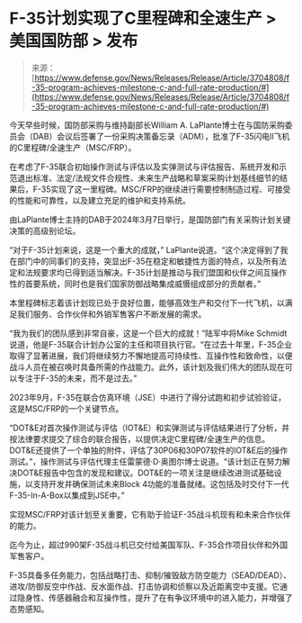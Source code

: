 <!--yml

category: 未分类

date: 2024-05-27 14:55:39

-->

# F-35计划实现了C里程碑和全速生产 > 美国国防部 > 发布

> 来源：[https://www.defense.gov/News/Releases/Release/Article/3704808/f-35-program-achieves-milestone-c-and-full-rate-production/#](https://www.defense.gov/News/Releases/Release/Article/3704808/f-35-program-achieves-milestone-c-and-full-rate-production/#)

今天早些时候，国防部采购与维持副部长William A. LaPlante博士在与国防采购委员会（DAB）会议后签署了一份采购决策备忘录（ADM），批准了F-35闪电II飞机的C里程碑/全速生产（MSC/FRP）。

在考虑了F-35联合初始操作测试与评估以及实弹测试与评估报告、系统开发和示范退出标准、法定/法规文件合规性、未来生产战略和草案采购计划基线细节的结果后，F-35实现了这一里程碑。MSC/FRP的继续进行需要控制制造过程、可接受的性能和可靠性，以及建立充足的维护和支持系统。

由LaPlante博士主持的DAB于2024年3月7日举行，是国防部门有关采购计划关键决策的高级别论坛。

“对于F-35计划来说，这是一个重大的成就，” LaPlante说道。“这个决定得到了我在部门中的同事们的支持，突显出F-35在稳定和敏捷性方面的特点，以及所有法定和法规要求均已得到适当解决。F-35计划是推动与我们盟国和伙伴之间互操作性的首要系统，同时也是我们国家防御战略集成威慑组成部分的贡献者。”

本里程碑标志着该计划现已处于良好位置，能够高效生产和交付下一代飞机，以满足我们服务、合作伙伴和外销军售客户不断发展的需求。

“我为我们的团队感到非常自豪，这是一个巨大的成就！”陆军中将Mike Schmidt说道，他是F-35联合计划办公室的主任和项目执行官。“在过去十年里，F-35企业取得了显著进展，我们将继续努力不懈地提高可持续性、互操作性和致命性，以便战斗人员在被召唤时具备所需的作战能力。此外，该计划及我们伟大的团队现在可以专注于F-35的未来，而不是过去。”

2023年9月，F-35在联合仿真环境（JSE）中进行了得分试跑和初步试验验证，这是MSC/FRP的一个关键节点。

“DOT&E对首次操作测试与评估（IOT&E）和实弹测试与评估结果进行了分析，并按法律要求提交了综合的联合报告，以提供决定C里程碑/全速生产的信息。DOT&E还提供了一个单独的附件，评估了30P06和30P07软件的IOT&E后的操作测试。”，操作测试与评估代理主任雷蒙德·D·奥图尔博士说道。“该计划正在努力解决DOT&E报告中包含的发现和建议。DOT&E的一项关注是继续改进测试基础设施，以支持开发并确保测试未来Block 4功能的准备就绪。这包括及时交付下一代F-35-In-A-Box以集成到JSE中。”

实现MSC/FRP对该计划至关重要，它有助于验证F-35战斗机现有和未来合作伙伴的能力。

迄今为止，超过990架F-35战斗机已交付给美国军队、F-35合作项目伙伴和外国军售客户。

F-35具备多任务能力，包括战略打击、抑制/摧毁敌方防空能力（SEAD/DEAD）、进攻/防御反空中作战、反水面作战、打击协调和侦察以及近距离空中支援。它通过隐身性、传感器融合和互操作性，提升了在有争议环境中的进入能力，并增强了态势感知。
